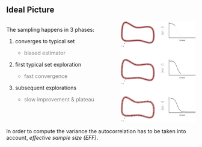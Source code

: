 ## <span class="txtclr yellow">Ideal Picture</span>

<div style="display: flex; justify-content: space-around">
<div style="flex-basis: 230%">
<p>
The sampling happens in 3 phases:
<ol>
    <li>
        <p>converges to <span class="txtclr green">typical set</span></p>
        <ul>
            <li style="color: gray">biased estimator</li>
        </ul>
    </li>
    <li>
        <p>first <span class="txtclr green">typical set</span> exploration</p>
        <ul>
            <li style="color: gray">fast convergence</li>
        </ul>
    </li>
    <li>
        <p>subsequent explorations</p>
        <ul>
            <li style="color: gray">slow improvement & plateau</li>
        </ul>
    </li>
</ol>
</p>
</div>
<div>
<img src="assets/mcmc-phases.png" width="100%">
</div>
</div>

In order to compute the <span class="txtclr blue">variance</span> the
<span class="hlight blue">autocorrelation</span> has to be taken into account,
_effective sample size (EFF)_.
